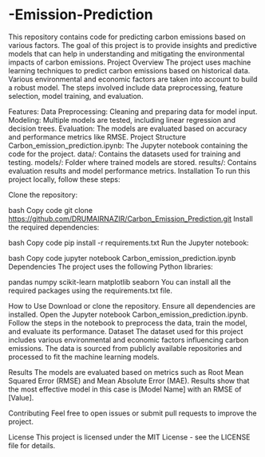 # -Emission-Prediction
This repository contains code for predicting carbon emissions based on various factors. The goal of this project is to provide insights and predictive models that can help in understanding and mitigating the environmental impacts of carbon emissions.
Project Overview
The project uses machine learning techniques to predict carbon emissions based on historical data. Various environmental and economic factors are taken into account to build a robust model. The steps involved include data preprocessing, feature selection, model training, and evaluation.

Features:
Data Preprocessing: Cleaning and preparing data for model input.
Modeling: Multiple models are tested, including linear regression and decision trees.
Evaluation: The models are evaluated based on accuracy and performance metrics like RMSE.
Project Structure
Carbon_emission_prediction.ipynb: The Jupyter notebook containing the code for the project.
data/: Contains the datasets used for training and testing.
models/: Folder where trained models are stored.
results/: Contains evaluation results and model performance metrics.
Installation
To run this project locally, follow these steps:

Clone the repository:

bash
Copy code
git clone https://github.com/DRUMAIRNAZIR/Carbon_Emission_Prediction.git
Install the required dependencies:

bash
Copy code
pip install -r requirements.txt
Run the Jupyter notebook:

bash
Copy code
jupyter notebook Carbon_emission_prediction.ipynb
Dependencies
The project uses the following Python libraries:

pandas
numpy
scikit-learn
matplotlib
seaborn
You can install all the required packages using the requirements.txt file.

How to Use
Download or clone the repository.
Ensure all dependencies are installed.
Open the Jupyter notebook Carbon_emission_prediction.ipynb.
Follow the steps in the notebook to preprocess the data, train the model, and evaluate its performance.
Dataset
The dataset used for this project includes various environmental and economic factors influencing carbon emissions. The data is sourced from publicly available repositories and processed to fit the machine learning models.

Results
The models are evaluated based on metrics such as Root Mean Squared Error (RMSE) and Mean Absolute Error (MAE). Results show that the most effective model in this case is [Model Name] with an RMSE of [Value].

Contributing
Feel free to open issues or submit pull requests to improve the project.

License
This project is licensed under the MIT License - see the LICENSE file for details.
